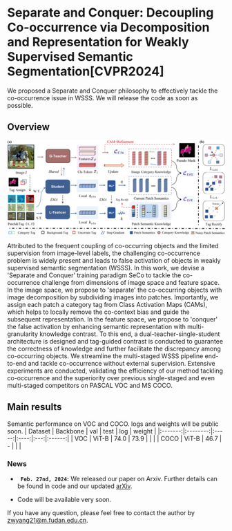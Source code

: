 # Separate and Conquer: Decoupling Co-occurrence via Decomposition and Representation for Weakly Supervised Semantic Segmentation[CVPR2024]

We proposed a Separate and Conquer philosophy to effectively tackle the co-occurrence issue in WSSS. We will release the code as soon as possible.


## Overview

<p align="middle">
<img src="/sources/main_fig.png" alt="WeakSAM pipeline" width="1200px">
</p>

Attributed to the frequent coupling of co-occurring objects and the limited supervision from image-level labels, the challenging co-occurrence problem is widely present and leads to false activation of objects in weakly supervised semantic segmentation (WSSS). In this work, we devise a 'Separate and Conquer' training paradigm SeCo to tackle the co-occurrence challenge from dimensions of image space and feature space. In the image space, we propose to 'separate' the co-occurring objects with image decomposition by subdividing images into patches. Importantly, we assign each patch a category tag from Class Activation Maps (CAMs), which helps to locally remove the co-context bias and guide the subsequent representation. In the feature space, we propose to 'conquer' the false activation by enhancing semantic representation with multi-granularity knowledge contrast. To this end, a dual-teacher-single-student architecture is designed and tag-guided contrast is conducted to guarantee the correctness of knowledge and further facilitate the discrepancy among co-occurring objects. We streamline the multi-staged WSSS pipeline end-to-end and tackle co-occurrence without external supervision. Extensive experiments are conducted, validating the efficiency of our method tackling co-occurrence and the superiority over previous single-staged and even multi-staged competitors on PASCAL VOC and MS COCO. 


## Main results
Semantic performance on VOC and COCO. logs and weights will be public soon.
| Dataset | Backbone |  val  | test | log | weight |
|:-------:|:--------:|:-----:|:----:|:---:|:------:|
|   VOC   |   ViT-B  | 74.0  | 73.9 |     |        |
|   COCO  |   ViT-B  |  46.7 |   -  |     |        |

### News

* **` Feb. 27nd, 2024`:** We released our paper on Arxiv. Further details can be found in code and our updated [arXiv]().
  
* Code will be available very soon.

If you have any question, please feel free to contact the author by zwyang21@m.fudan.edu.cn.
